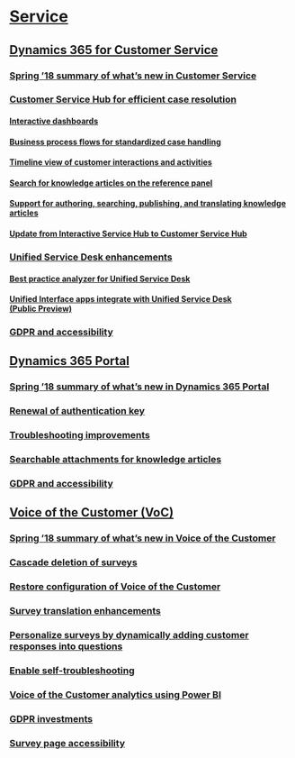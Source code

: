 # [Service](index.md)
## [Dynamics 365 for Customer Service](dynamics-365-for-customer-service/index.md)
### [Spring ’18 summary of what’s new in Customer Service](dynamics-365-for-customer-service/spring-18-summary-of-what-s-new-in-customer-service.md)
### [Customer Service Hub for efficient case resolution](dynamics-365-for-customer-service/customer-service-hub-for-efficient-case-resolution/index.md)
#### [Interactive dashboards](dynamics-365-for-customer-service/customer-service-hub-for-efficient-case-resolution/interactive-dashboards.md)
#### [Business process flows for standardized case handling](dynamics-365-for-customer-service/customer-service-hub-for-efficient-case-resolution/business-process-flows-for-standardized-case-handling.md)
#### [Timeline view of customer interactions and activities](dynamics-365-for-customer-service/customer-service-hub-for-efficient-case-resolution/timeline-view-of-customer-interactions-and-activities.md)
#### [Search for knowledge articles on the reference panel](dynamics-365-for-customer-service/customer-service-hub-for-efficient-case-resolution/search-for-knowledge-articles-on-the-reference-panel.md)
#### [Support for authoring, searching, publishing, and translating knowledge articles](dynamics-365-for-customer-service/customer-service-hub-for-efficient-case-resolution/support-for-authoring-searching-publishing-and-translating-knowledge-articles.md)
#### [Update from Interactive Service Hub to Customer Service Hub](dynamics-365-for-customer-service/customer-service-hub-for-efficient-case-resolution/update-from-interactive-service-hub-to-customer-service-hub.md)
### [Unified Service Desk enhancements](dynamics-365-for-customer-service/unified-service-desk-enhancements/index.md)
#### [Best practice analyzer for Unified Service Desk](dynamics-365-for-customer-service/unified-service-desk-enhancements/best-practice-analyzer-for-unified-service-desk.md)
#### [Unified Interface apps integrate with Unified Service Desk (Public Preview)](dynamics-365-for-customer-service/unified-service-desk-enhancements/unified-interface-apps-integrate-with-unified-service-desk-public-preview.md)
### [GDPR and accessibility](dynamics-365-for-customer-service/gdpr-and-accessibility.md)
## [Dynamics 365 Portal](dynamics-365-portal/index.md)
### [Spring ’18 summary of what’s new in Dynamics 365 Portal](dynamics-365-portal/spring-18-summary-of-what-s-new-in-dynamics-365-portal.md)
### [Renewal of authentication key](dynamics-365-portal/renewal-of-authentication-key.md)
### [Troubleshooting improvements](dynamics-365-portal/troubleshooting-improvements.md)
### [Searchable attachments for knowledge articles](dynamics-365-portal/searchable-attachments-for-knowledge-articles.md)
### [GDPR and accessibility](dynamics-365-portal/gdpr-and-accessibility.md)
## [Voice of the Customer (VoC)](voice-of-the-customer-voc/index.md)
### [Spring ’18 summary of what’s new in Voice of the Customer](voice-of-the-customer-voc/spring-18-summary-of-what-s-new-in-voice-of-the-customer.md)
### [Cascade deletion of surveys](voice-of-the-customer-voc/cascade-deletion-of-surveys.md)
### [Restore configuration of Voice of the Customer](voice-of-the-customer-voc/restore-configuration-of-voice-of-the-customer.md)
### [Survey translation enhancements](voice-of-the-customer-voc/survey-translation-enhancements.md)
### [Personalize surveys by dynamically adding customer responses into questions](voice-of-the-customer-voc/personalize-surveys-by-dynamically-adding-customer-responses-into-questions.md)
### [Enable self-troubleshooting](voice-of-the-customer-voc/enable-self-troubleshooting.md)
### [Voice of the Customer analytics using Power BI](voice-of-the-customer-voc/voice-of-the-customer-analytics-using-power-bi.md)
### [GDPR investments](voice-of-the-customer-voc/gdpr-investments.md)
### [Survey page accessibility](voice-of-the-customer-voc/survey-page-accessibility.md)
